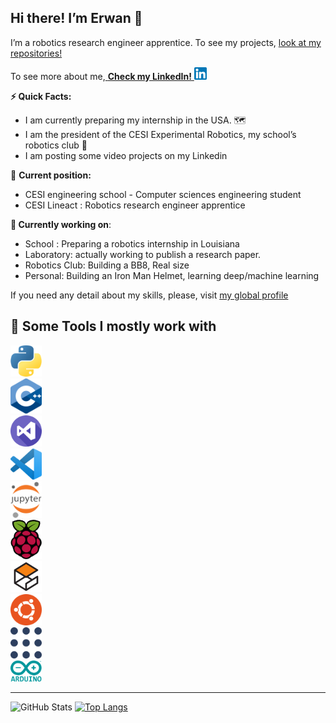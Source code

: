 ## **Hi there! I’m Erwan** 👋


I’m a robotics research engineer apprentice. To see my projects, <a href="https://github.com/R1leMargoulin?tab=repositories"> look at my repositories!</a>

To see more about me,<a href="https://www.linkedin.com/in/erwan-martin-76b931199/"> **Check my LinkedIn!**
<img src="174857.png" width="20"></a>


**⚡️ Quick Facts:**

- I am currently preparing my internship in the USA. 🗺️
- I am the president of the CESI Experimental Robotics, my school’s robotics club 🤖
- I am posting some video projects on my Linkedin

💼 **Current position:** 

- CESI engineering school - Computer sciences engineering student
- CESI Lineact : Robotics research engineer apprentice

**🦾 Currently working on**:

- School : Preparing a robotics internship in Louisiana
- Laboratory: actually working to publish a research paper.
- Robotics Club: Building a BB8, Real size
- Personal: Building an Iron Man Helmet, learning deep/machine learning


If you need any detail about my skills, please, visit <a href="https://github.com/R1leMargoulin/Global-Profile/blob/main/global_profile.pdf">my global profile</a>

## **🚀 Some Tools I mostly work with**
<div>
  <div style="max-width: 20%;max-height: 20%;display: inline-block;">
    <a href="https://www.python.org/"><img src="Untitled%201.png" width="50" style="margin: auto;"> </a>
    <a href="https://isocpp.org/"><img src="Untitled%202.png" width="50" style="margin: auto;"></a>
    <a href="https://visualstudio.microsoft.com/"><img src="Untitled%203.png" width="50" style="margin: auto;"></a>
    <a href="https://code.visualstudio.com/"><img src="Untitled%204.png" width="50" style="margin: auto;"></a>
    <a href="https://jupyter.org/"><img src="Untitled%205.png" width="50" style="margin: auto;"></a>
    <a href="https://www.raspberrypi.com/"><img src="Untitled%206.png" width="50" style="margin: auto;"></a>
    <a href="https://gazebosim.org/home"><img src="Untitled%207.png" width="50" style="margin: auto;"></a>
    <a href="https://ubuntu.com/"><img src="Untitled%208.png" width="50" style="margin: auto;"></a>
    <a href="https://www.ros.org/"><img src="Untitled%209.png" width="50" style="margin: auto;"></a>
    <a href="https://www.arduino.cc/"><img src="Untitled%2010.png" width="50" style="margin: auto;"></a>
  </div>
 </div>


___
![GitHub Stats](https://github-readme-stats.vercel.app/api?username=R1leMargoulin&theme=radical)
[![Top Langs](https://github-readme-stats.vercel.app/api/top-langs/?username=R1leMargoulin&layout=compact)](https://github.com/R1leMargoulin)

<!--
**R1leMargoulin/R1leMargoulin** is a ✨ _special_ ✨ repository because its `README.md` (this file) appears on your GitHub profile.

Here are some ideas to get you started:

- 🔭 I’m currently working on ...
- 🌱 I’m currently learning ...
- 👯 I’m looking to collaborate on ...
- 🤔 I’m looking for help with ...
- 💬 Ask me about ...
- 📫 How to reach me: ...
- 😄 Pronouns: ...
- ⚡ Fun fact: ...
-->
